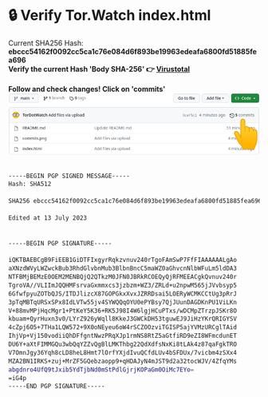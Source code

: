 # 🔒 Verify Tor.Watch index.html <br>
Current SHA256 Hash: <strong>ebccc54162f0092cc5ca1c76e084d6f893be19963edeafa6800fd51885fea696</strong> <br>
<strong>Verify the current Hash 'Body SHA-256' 👉 </strong> **[Virustotal](https://www.virustotal.com/gui/url/7aa47c5b5f314703beb3c29d04b745a26935551fc812932492a76b25750fdddb/details)**
<br>
<br>
<strong>Follow and check changes! Click on 'commits'</strong> <br>
![Screenshot](commits.png)
<br>
<br />
```bash
-----BEGIN PGP SIGNED MESSAGE-----
Hash: SHA512

SHA256 ebccc54162f0092cc5ca1c76e084d6f893be19963edeafa6800fd51885fea696

Edited at 13 July 2023


-----BEGIN PGP SIGNATURE-----

iQKTBAEBCgB9FiEEB1GiDTFIxgyrRqkzvnuv240rTgoFAmSwP7FfFIAAAAAALgAo
aXNzdWVyLWZwckBub3RhdGlvbnMub3BlbnBncC5maWZ0aGhvcnNlbWFuLm5ldDA3
NTFBMjBEMzE0OEM2MENBQjQ2QTkzM0JFN0JBRkRCOEQyQjRFMEEACgkQvnuv240r
TgroVA//VLIImJQQHMFsrvaGxmmxcs3jzbzm+WZ3/ZRLd+u2npwM565jJVvbsyp5
6GfwfpyuZOTbQJS/ITDJlizcX87GOPGkxXvxJZRRDsai5LOERyWCMKCCtUg3pRrJ
3pTqMBTqURSxSPx8IdLVTw55jv4SYWQQqOYU0ePYBsy7QjJUunDAGDKnPU1ViLKn
V+88mvMPjHqcMgr1+PtKeY5K36+RK5J98I4W6lgjHCuPTxs/wDCMpZTrzpJSKr8O
kbuam+QyrHuxn3v0/LYrZ926yWqll8KkeJ3GWCkDH53tguwEJ9JiHzYKrQRIGYSV
4cZpj6O5+7THa1LQW572+9X0oNEyeu6oW4rSCZOOzviTGISP5ajYVMzURCglTAid
IhjVp+Vj150vodiiQhDFfgntNwzPRqXJp1rmNS8RtZ5aGtfiRD9eZI8WFmcdunET
DU6Y+aXtFIMMGQu3wbQqYZZvQgBlLMKThbg22QdXdfsNxKi8tLAk4z87qaFgkTRO
V7OmnJgy36Yqh8cLD8heL8Hmt7lOrfYXjdIvuQCfdLUv4bSFDUx/7vicbm4zSXx4
MZA2BN1IRKS+zuj+MrZF5GQebzaopp9+qHDAJyN4mJST9d2a32tocWJV/4ZfqYMs
abgdnro4UfQ9tJxib5YdTjbNd0mStPdlGjrjKOPaGm0OiMc7EYo=
=iG4p
-----END PGP SIGNATURE-----
```
